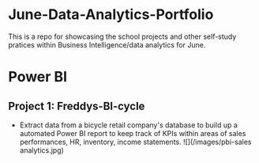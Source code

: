 # June-Data-Analytics-Portfolio

This is a repo for showcasing the school projects and other self-study pratices within Business Intelligence/data analytics for June.

# Power BI
## Project 1: Freddys-BI-cycle
* Extract data from a bicycle retail company's database to build up a automated Power BI report to keep track of KPIs within areas of sales performances, HR, inventory, income statements. 
![](/images/pbi-sales analytics.jpg)
